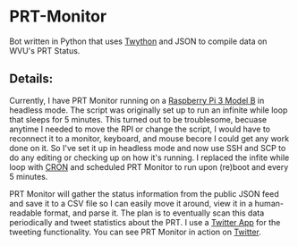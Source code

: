 # PRT-Monitor
Bot written in Python that uses [Twython](https://github.com/ryanmcgrath/twython) and JSON to compile data on WVU's PRT Status.

## Details:
Currently, I have PRT Monitor running on a [Raspberry Pi 3 Model B](https://www.raspberrypi.org/products/raspberry-pi-3-model-b/) in headless mode. 
The script was originally set up to run an infinite while loop that sleeps for 5 minutes. This turned out to be troublesome, becuase anytime I needed to move the RPI or change the script, I would have to reconnect it to a monitor, keyboard, and mouse becore I could get any work done on it. So I've set it up in headless mode and now use SSH and SCP to do any editing or checking up on how it's running. I replaced the infite while loop with [CRON](https://en.wikipedia.org/wiki/Cron) and scheduled PRT Monitor to run upon (re)boot and every 5 minutes.

PRT Monitor will gather the status information from the public JSON feed and save it to a CSV file so I can easily move it around, view it in a human-readable format, and parse it. The plan is to eventually scan this data periodically and tweet statistics about the PRT. 
I use a [Twitter App](https://apps.twitter.com) for the tweeting functionality. You can see PRT Monitor in action on [Twitter](https://twitter.com/PRTMonitor). 
